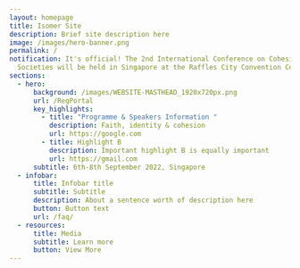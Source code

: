 ```yaml
---
layout: homepage
title: Isomer Site
description: Brief site description here
image: /images/hero-banner.png
permalink: /
notification: It's official! The 2nd International Conference on Cohesive
  Societies will be held in Singapore at the Raffles City Convention Centre.
sections:
  - hero:
      background: /images/WEBSITE-MASTHEAD_1920x720px.png
      url: /RegPortal
      key_highlights:
        - title: "Programme & Speakers Information "
          description: Faith, identity & cohesion
          url: https://google.com
        - title: Highlight B
          description: Important highlight B is equally important
          url: https://gmail.com
      subtitle: 6th-8th September 2022, Singapore
  - infobar:
      title: Infobar title
      subtitle: Subtitle
      description: About a sentence worth of description here
      button: Button text
      url: /faq/
  - resources:
      title: Media
      subtitle: Learn more
      button: View More
---
```

